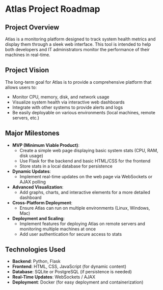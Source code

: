 # Atlas Project Roadmap

## Project Overview
Atlas is a monitoring platform designed to track system health metrics and display them through a sleek web interface. This tool is intended to help both developers and IT administrators monitor the performance of their machines in real-time.

## Project Vision
The long-term goal for Atlas is to provide a comprehensive platform that allows users to:
- Monitor CPU, memory, disk, and network usage
- Visualize system health via interactive web dashboards
- Integrate with other systems to provide alerts and logs
- Be easily deployable on various environments (local machines, remote servers, etc.)

## Major Milestones
- **MVP (Minimum Viable Product)**:
  - Create a simple web page displaying basic system stats (CPU, RAM, disk usage)
  - Use Flask for the backend and basic HTML/CSS for the frontend
  - Store stats in a local database for persistence
- **Dynamic Updates**:
  - Implement real-time updates on the web page via WebSockets or AJAX polling
- **Advanced Visualization**:
  - Add graphs, charts, and interactive elements for a more detailed dashboard
- **Cross-Platform Deployment**:
  - Ensure Atlas can run on multiple environments (Linux, Windows, Mac)
- **Deployment and Scaling**:
  - Implement features for deploying Atlas on remote servers and monitoring multiple machines at once
  - Add user authentication for secure access to stats

## Technologies Used
- **Backend**: Python, Flask
- **Frontend**: HTML, CSS, JavaScript (for dynamic content)
- **Database**: SQLite or PostgreSQL (if persistence is needed)
- **Real-Time Updates**: WebSockets / AJAX
- **Deployment**: Docker (for easy deployment and containerization)

